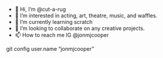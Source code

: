 - 👋 Hi, I’m @cut-a-rug
- 👀 I’m interested in acting, art, theatre, music, and waffles. 
- 🌱 I’m currently learning scratch
- 💞️ I’m looking to collaborate on any creative projects. 
- 📫 How to reach me IG @jonmjcooper

<!---
cut-a-rug/cut-a-rug is a ✨ special ✨ repository because its `README.md` (this file) appears on your GitHub profile.
You can click the Preview link to take a look at your changes.
--->
git config user.name “jonmjcooper”
